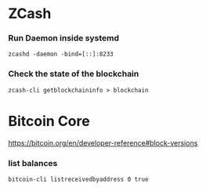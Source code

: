 # ZCash 
### Run Daemon inside systemd
```
zcashd -daemon -bind=[::]:8233
```

### Check the state of the blockchain
```
zcash-cli getblockchaininfo > blockchain
```

# Bitcoin Core 
https://bitcoin.org/en/developer-reference#block-versions

### list balances
```
bitcoin-cli listreceivedbyaddress 0 true
```
